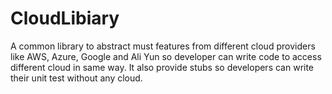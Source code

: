 # CloudLibiary
A common library to abstract must features from different cloud providers like AWS, Azure, Google and Ali Yun so developer can write code to access different cloud in same way. It also provide stubs so developers can write their unit test without any cloud.
